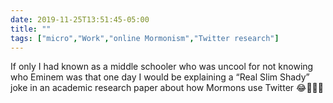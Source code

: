 ```yaml
---
date: 2019-11-25T13:51:45-05:00
title: ""
tags: ["micro","Work","online Mormonism","Twitter research"]
---
```

If only I had known as a middle schooler who was uncool for not knowing who Eminem was that one day I would be explaining a “Real Slim Shady” joke in an academic research paper about how Mormons use Twitter 😂🤷🏼‍♂️
